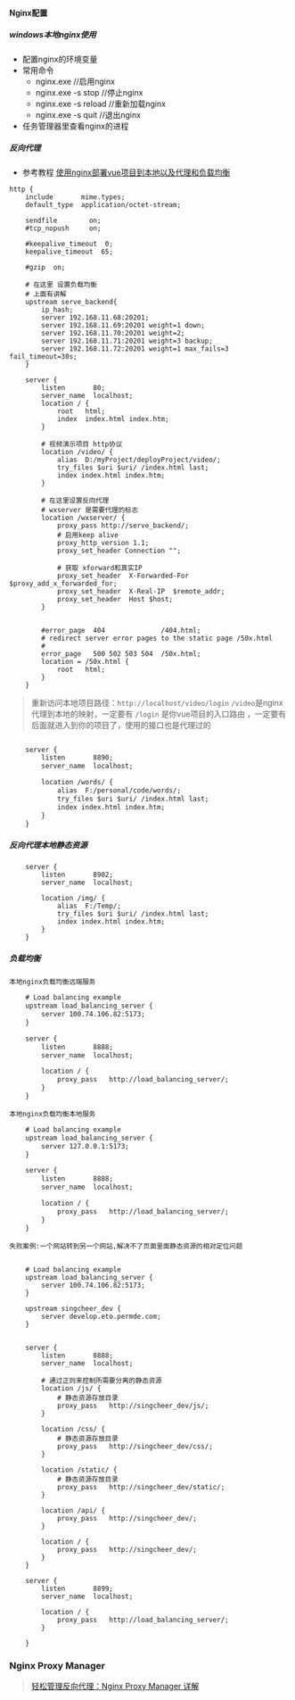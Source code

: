 #### Nginx配置

##### windows本地nginx使用

- 配置nginx的环境变量
- 常用命令
  - nginx.exe			//启用nginx
  - nginx.exe -s stop     //停止nginx
  - nginx.exe -s reload  //重新加载nginx
  - nginx.exe -s quit     //退出nginx
- 任务管理器里查看nginx的进程

##### 反向代理

- 参考教程 [使用nginx部署vue项目到本地以及代理和负载均衡](https://blog.csdn.net/qq_43886365/article/details/127109135)

```TXT
http {
    include       mime.types;
    default_type  application/octet-stream;

    sendfile        on;
    #tcp_nopush     on;

    #keepalive_timeout  0;
    keepalive_timeout  65;

    #gzip  on;
    
    # 在这里 设置负载均衡
    # 上面有讲解 
    upstream serve_backend{
		ip_hash;
		server 192.168.11.68:20201;
		server 192.168.11.69:20201 weight=1 down;
		server 192.168.11.70:20201 weight=2;
		server 192.168.11.71:20201 weight=3 backup;
		server 192.168.11.72:20201 weight=1 max_fails=3 fail_timeout=30s;
	}

    server {
        listen       80;
        server_name  localhost;
        location / {
            root   html;
            index  index.html index.htm;
        }

        # 视频演示项目 http协议
        location /video/ {
            alias  D:/myProject/deployProject/video/;
            try_files $uri $uri/ /index.html last;
            index index.html index.htm;
        }
        
        # 在这里设置反向代理
        # wxserver 是需要代理的标志
        location /wxserver/ {
            proxy_pass http://serve_backend/;
            # 启用keep alive
            proxy_http_version 1.1;
            proxy_set_header Connection "";

            # 获取 xforward和真实IP
            proxy_set_header  X-Forwarded-For  $proxy_add_x_forwarded_for;
            proxy_set_header  X-Real-IP  $remote_addr;
            proxy_set_header  Host $host;
        }
        
        
        #error_page  404              /404.html;
        # redirect server error pages to the static page /50x.html
        #
        error_page   500 502 503 504  /50x.html;
        location = /50x.html {
            root   html;
        }
    }
```

> 重新访问本地项目路径：`http://localhost/video/login`
> `/video`是nginx代理到本地的映射，一定要有
> `/login` 是你vue项目的入口路由 ，一定要有
> 后面就进入到你的项目了，使用的接口也是代理过的

```txt

    server {
        listen       8890;
        server_name  localhost;

        location /words/ {
            alias  F:/personal/code/words/;
            try_files $uri $uri/ /index.html last;
            index index.html index.htm;
        }
    }
```

##### 反向代理本地静态资源

```config
	server {
        listen       8902;
        server_name  localhost;

        location /img/ {
            alias  F:/Temp/;
            try_files $uri $uri/ /index.html last;
            index index.html index.htm;
        }
    }
```



##### 负载均衡

`本地nginx负载均衡远端服务`

```txt
	# Load balancing example
	upstream load_balancing_server {
	    server 100.74.106.82:5173;
	}

    server {
        listen       8888;
        server_name  localhost;

        location / {
            proxy_pass   http://load_balancing_server/;
        }
    }
```

`本地nginx负载均衡本地服务`

```txt
	# Load balancing example
	upstream load_balancing_server {
	    server 127.0.0.1:5173;
	}

    server {
        listen       8888;
        server_name  localhost;

        location / {
            proxy_pass   http://load_balancing_server/;
        }
    }
```

`失败案例:一个网站转到另一个网站,解决不了页面里面静态资源的相对定位问题`

```config
	
	# Load balancing example
	upstream load_balancing_server {
	    server 100.74.106.82:5173;
	}
	
	upstream singcheer_dev {
	    server develop.eto.permde.com;
	}


    server {
        listen       8888;
        server_name  localhost;
		
		# 通过正则来控制所需要分离的静态资源
		location /js/ {
			# 静态资源存放目录
			proxy_pass   http://singcheer_dev/js/;
		}
		
		location /css/ {
			# 静态资源存放目录
			proxy_pass   http://singcheer_dev/css/;
		}
		
		location /static/ {
			# 静态资源存放目录
			proxy_pass   http://singcheer_dev/static/;
		}
		
		location /api/ {
			proxy_pass   http://singcheer_dev/;
		}
		
        location / {
            proxy_pass   http://singcheer_dev/;
        }
    }

    server {
        listen       8899;
        server_name  localhost;
		
        location / {
            proxy_pass   http://load_balancing_server/;
        }

    }
```

### Nginx Proxy Manager

> [轻松管理反向代理：Nginx Proxy Manager 详解](https://jwinks.com/p/nginx-proxy-manager/)